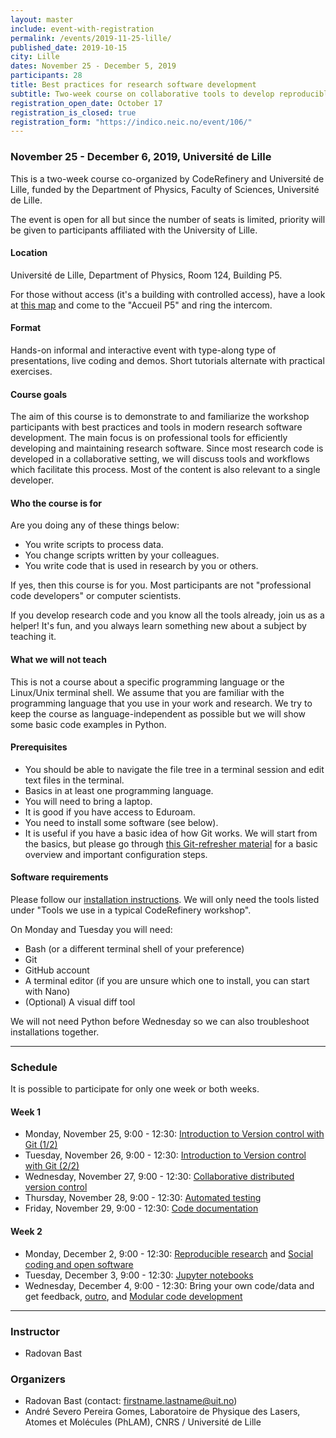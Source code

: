 ```yaml
---
layout: master
include: event-with-registration
permalink: /events/2019-11-25-lille/
published_date: 2019-10-15
city: Lille
dates: November 25 - December 5, 2019
participants: 28
title: Best practices for research software development
subtitle: Two-week course on collaborative tools to develop reproducible software
registration_open_date: October 17
registration_is_closed: true
registration_form: "https://indico.neic.no/event/106/"
---
```


### November 25 - December 6, 2019, Université de Lille

This is a two-week course co-organized by CodeRefinery and Université de Lille,
funded by the Department of Physics, Faculty of Sciences, Université de Lille.

The event is open for all but since the number of seats is limited, priority
will be given to participants affiliated with the University of Lille.


#### Location

Université de Lille, Department of Physics, Room 124, Building P5.

For those without access (it's a building with controlled access), have a look
at [this map](https://www.univ-lille.fr/fileadmin/user_upload/autres/Plan-site-Ulille-contact-cite%CC%81-scientifique.pdf)
and come to the "Accueil P5" and ring the intercom.


#### Format

Hands-on informal and interactive event with type-along type of
presentations, live coding and demos. Short tutorials alternate with practical
exercises.


#### Course goals

The aim of this course is to demonstrate to and familiarize
the workshop participants with best practices and tools in modern research
software development. The main focus is on professional tools
for efficiently developing and maintaining research software.
Since most research code is developed in a collaborative
setting, we will discuss tools and workflows which facilitate
this process. Most of the content is also relevant to
a single developer.


#### Who the course is for

Are you doing any of these things below:
- You write scripts to process data.
- You change scripts written by your colleagues.
- You write code that is used in research by you or others.

If yes, then this course is for you.  Most participants are not
"professional code developers" or computer scientists.

If you develop research code and you know all the tools
already, join us as a helper! It's fun, and you always learn
something new about a subject by teaching it.


#### What we will not teach

This is not a course about a specific programming language or
the Linux/Unix terminal shell.  We assume that you are familiar with the programming
language that you use in your work and research.  We try to keep the course as
language-independent as possible but we will show some basic code examples in
Python.


#### Prerequisites

- You should be able to navigate the file tree in a terminal session and edit text files in the terminal.
- Basics in at least one programming language.
- You will need to bring a laptop.
- It is good if you have access to Eduroam.
- You need to install some software (see below).
- It is useful if you have a basic idea of how Git works. We will start from the basics, but please go through <a href="https://coderefinery.github.io/git-refresher/">this Git-refresher material</a> for a basic overview and important configuration steps.


#### Software requirements

Please follow our [installation instructions](https://coderefinery.github.io/installation/).
We will only need the tools listed under "Tools we use in a typical CodeRefinery workshop".

On Monday and Tuesday you will need:
- Bash (or a different terminal shell of your preference)
- Git
- GitHub account
- A terminal editor (if you are unsure which one to install, you can start with Nano)
- (Optional) A visual diff tool

We will not need Python before Wednesday so we can also troubleshoot installations together.

---

### Schedule

It is possible to participate for only one week or both weeks.

#### Week 1
- Monday, November 25, 9:00 - 12:30: [Introduction to Version control with Git (1/2)](https://coderefinery.github.io/git-intro/)
- Tuesday, November 26, 9:00 - 12:30: [Introduction to Version control with Git (2/2)](https://coderefinery.github.io/git-intro/)
- Wednesday, November 27, 9:00 - 12:30: [Collaborative distributed version control](https://coderefinery.github.io/git-collaborative/)
- Thursday, November 28, 9:00 - 12:30: [Automated testing](https://coderefinery.github.io/testing/)
- Friday, November 29, 9:00 - 12:30: [Code documentation](https://coderefinery.github.io/documentation/)

#### Week 2
- Monday, December 2, 9:00 - 12:30: [Reproducible research](https://coderefinery.github.io/reproducible-research/) and [Social coding and open software](http://cicero.xyz/v3/remark/0.14.0/github.com/coderefinery/social-coding/master/talk.md)
- Tuesday, December 3, 9:00 - 12:30: [Jupyter notebooks](https://coderefinery.github.io/jupyter/)
- Wednesday, December 4, 9:00 - 12:30: Bring your own code/data and get feedback, [outro](https://github.com/coderefinery/workshop-outro/blob/master/README.md), and [Modular code development](https://cicero.xyz/v3/remark/0.14.0/github.com/coderefinery/modular-code-development/master/talk.md/)

---

### Instructor

- Radovan Bast


### Organizers

- Radovan Bast (contact: firstname.lastname@uit.no)
- André Severo Pereira Gomes, Laboratoire de Physique des Lasers, Atomes et Molécules (PhLAM), CNRS / Université de Lille
